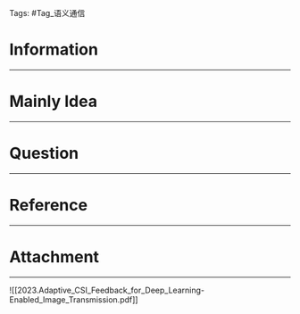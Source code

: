 Tags: #Tag_语义通信 
# Information
---


# Mainly Idea
---


# Question
---


# Reference
---


# Attachment
---
![[2023.Adaptive_CSI_Feedback_for_Deep_Learning-Enabled_Image_Transmission.pdf]]